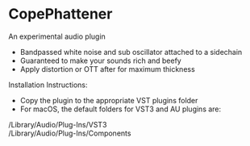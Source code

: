 # CopePhattener
An experimental audio plugin

- Bandpassed white noise and sub oscillator attached to a sidechain<br>
- Guaranteed to make your sounds rich and beefy<br>
- Apply distortion or OTT after for maximum thickness<br>

Installation Instructions:<br>

- Copy the plugin to the appropriate VST plugins folder<br>
- For macOS, the default folders for VST3 and AU plugins are:<br>

/Library/Audio/Plug-Ins/VST3<br>
/Library/Audio/Plug-Ins/Components<br>
